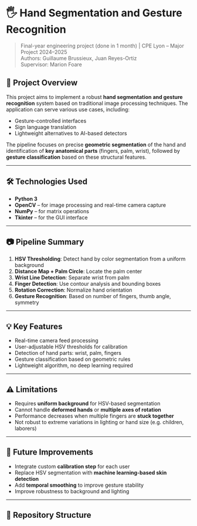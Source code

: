 # 🖐️ Hand Segmentation and Gesture Recognition

> Final-year engineering project (done in 1 month) | CPE Lyon – Major Project 2024–2025  
> Authors: Guillaume Brussieux, Juan Reyes-Ortiz  
> Supervisor: Marion Foare

## 📌 Project Overview

This project aims to implement a robust **hand segmentation and gesture recognition** system based on traditional image processing techniques. The application can serve various use cases, including:

- Gesture-controlled interfaces  
- Sign language translation  
- Lightweight alternatives to AI-based detectors

The pipeline focuses on precise **geometric segmentation** of the hand and identification of **key anatomical parts** (fingers, palm, wrist), followed by **gesture classification** based on these structural features.

---

## 🛠️ Technologies Used

- **Python 3**
- **OpenCV** – for image processing and real-time camera capture  
- **NumPy** – for matrix operations  
- **Tkinter** – for the GUI interface

---

## 📷 Pipeline Summary

1. **HSV Thresholding**: Detect hand by color segmentation from a uniform background  
2. **Distance Map + Palm Circle**: Locate the palm center  
3. **Wrist Line Detection**: Separate wrist from palm  
4. **Finger Detection**: Use contour analysis and bounding boxes  
5. **Rotation Correction**: Normalize hand orientation  
6. **Gesture Recognition**: Based on number of fingers, thumb angle, symmetry

---

## 💡 Key Features

- Real-time camera feed processing  
- User-adjustable HSV thresholds for calibration  
- Detection of hand parts: wrist, palm, fingers  
- Gesture classification based on geometric rules  
- Lightweight algorithm, no deep learning required

---

## ⚠️ Limitations

- Requires **uniform background** for HSV-based segmentation  
- Cannot handle **deformed hands** or **multiple axes of rotation**  
- Performance decreases when multiple fingers are **stuck together**  
- Not robust to extreme variations in lighting or hand size (e.g. children, laborers)

---

## 🚀 Future Improvements

- Integrate custom **calibration step** for each user  
- Replace HSV segmentation with **machine learning-based skin detection**  
- Add **temporal smoothing** to improve gesture stability  
- Improve robustness to background and lighting

---

## 📂 Repository Structure

